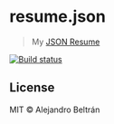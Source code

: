 # resume.json

> My [JSON Resume](https://jsonresume.org)

[![Build status](https://img.shields.io/travis/alebelcor/resume.json.svg)](https://travis-ci.org/alebelcor/resume.json)

## License

MIT © Alejandro Beltrán
